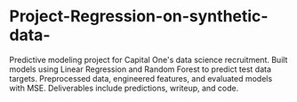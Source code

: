 # Project-Regression-on-synthetic-data-
Predictive modeling project for Capital One's data science recruitment. Built models using Linear Regression and Random Forest to predict test data targets. Preprocessed data, engineered features, and evaluated models with MSE. Deliverables include predictions, writeup, and code.
